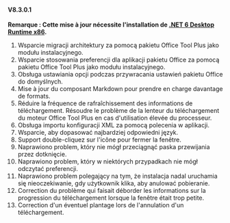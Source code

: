 #### V8.3.0.1

**Remarque : Cette mise à jour nécessite l'installation de [.NET 6 Desktop Runtime x86](https://dotnet.microsoft.com/en-us/download/dotnet/6.0/runtime).**

1. Wsparcie migracji architektury za pomocą pakietu Office Tool Plus jako modułu instalacyjnego.
2. Wsparcie stosowania preferencji dla aplikacji pakietu Office za pomocą pakietu Office Tool Plus jako modułu instalacyjnego.
3. Obsługa ustawiania opcji podczas przywracania ustawień pakietu Office do domyślnych.
4. Mise à jour du composant Markdown pour prendre en charge davantage de formats.
5. Réduire la fréquence de rafraîchissement des informations de téléchargement. Résoudre le problème de la lenteur du téléchargement du moteur Office Tool Plus en cas d'utilisation élevée du processeur.
6. Obsługa importu konfiguracji XML za pomocą polecenia w aplikacji.
7. Wsparcie, aby dopasować najbardziej odpowiedni język.
8. Support double-cliquez sur l'icône pour fermer la fenêtre.
9. Naprawiono problem, który nie mógł przeciągnąć paska przewijania przez dotknięcie.
10. Naprawiono problem, który w niektórych przypadkach nie mógł odczytać preferencji.
11. Naprawiono problem polegający na tym, że instalacja nadal uruchamia się nieoczekiwanie, gdy użytkownik klika, aby anulować pobieranie.
12. Correction du problème qui faisait déborder les informations sur la progression du téléchargement lorsque la fenêtre était trop petite.
13. Correction d'un éventuel plantage lors de l'annulation d'un téléchargement.

